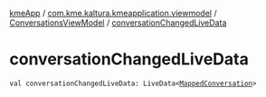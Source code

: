 [kmeApp](../../index.md) / [com.kme.kaltura.kmeapplication.viewmodel](../index.md) / [ConversationsViewModel](index.md) / [conversationChangedLiveData](./conversation-changed-live-data.md)

# conversationChangedLiveData

`val conversationChangedLiveData: LiveData<`[`MappedConversation`](../../com.kme.kaltura.kmeapplication.data/-mapped-conversation/index.md)`>`